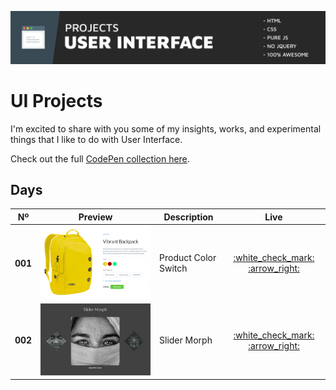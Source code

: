 <p align="center">
<a href="http://codepen.io/collection/DNzmyZ/" target="_blank">
<img src="resources/images/ui-github-header.jpg">
</a>
</p>

# UI Projects

I'm excited to share with you some of my insights, works, and experimental things that I like to do with User Interface.

Check out the full [CodePen collection here](http://codepen.io/collection/DNzmyZ/).

## Days
<table>
    <thead>
        <tr>
            <th>Nº</th>
            <th>Preview</th>
            <th>Description</th>
            <th>Live</th>
        </tr>
    </thead>
    <tbody>
        <tr>
            <td><strong>001</strong></td>
            <td><img src="resources/images/thumbnail/ui-001.png"></img></td>
            <td>Product Color Switch</td>
            <td align="center"><a href="https://codepen.io/MichaelAlves/full/zwvxoQ/" target="_blank">:white_check_mark: :arrow_right:</a></td>
        </tr>
        <tr>
            <td><strong>002</strong></td>
            <td><img src="resources/images/thumbnail/ui-002.jpg"></img></td>
            <td>Slider Morph</td>
            <td align="center"><a href="https://codepen.io/MichaelAlves/full/KmzZXv/" target="_blank">:white_check_mark: :arrow_right:</a></td>
        </tr>
    </tbody>
</table>

<div style="clear:both"></div>

